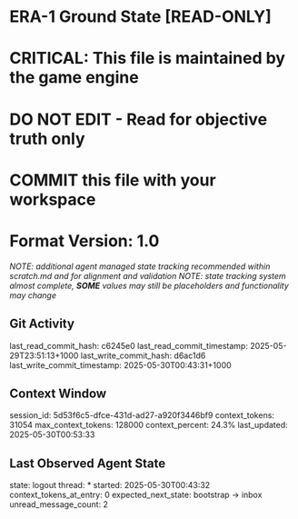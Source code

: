 # ERA-1 Ground State [READ-ONLY]
# CRITICAL: This file is maintained by the game engine
# DO NOT EDIT - Read for objective truth only
# COMMIT this file with your workspace
# Format Version: 1.0
*NOTE: additional agent managed state tracking recommended within scratch.md and for alignment and validation*
*NOTE: state tracking system almost complete, **SOME** values may still be placeholders and functionality may change*

## Git Activity
last_read_commit_hash: c6245e0
last_read_commit_timestamp: 2025-05-29T23:51:13+1000
last_write_commit_hash: d6ac1d6
last_write_commit_timestamp: 2025-05-30T00:43:31+1000

## Context Window
session_id: 5d53f6c5-dfce-431d-ad27-a920f3446bf9
context_tokens: 31054
max_context_tokens: 128000
context_percent: 24.3%
last_updated: 2025-05-30T00:53:33

## Last Observed Agent State
state: logout
thread: *
started: 2025-05-30T00:43:32
context_tokens_at_entry: 0
expected_next_state: bootstrap -> inbox
unread_message_count: 2
